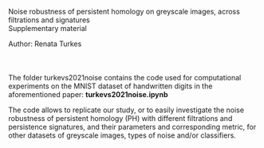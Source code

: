 Noise robustness of persistent homology on greyscale images, across filtrations and signatures  
Supplementary material  

Author: Renata Turkes  
<br>
<br>
<br>
The folder turkevs2021noise contains the code used for computational experiments on the MNIST 
dataset of handwritten digits in the aforementioned paper: <b>turkevs2021noise.ipynb</b>

The code allows to replicate our study, or to easily investigate the noise robustness of persistent homology (PH)
with different filtrations and persistence signatures, and their parameters and corresponding metric, 
for other datasets of greyscale images, types of noise and/or classifiers.
